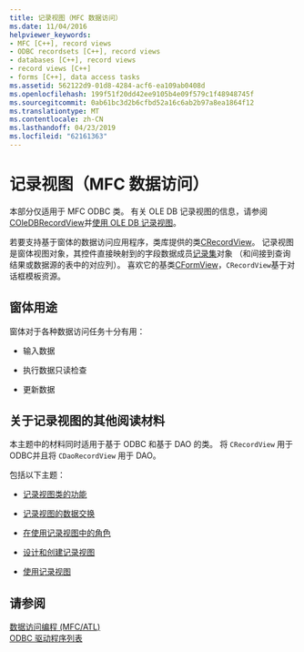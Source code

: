 ```yaml
---
title: 记录视图（MFC 数据访问）
ms.date: 11/04/2016
helpviewer_keywords:
- MFC [C++], record views
- ODBC recordsets [C++], record views
- databases [C++], record views
- record views [C++]
- forms [C++], data access tasks
ms.assetid: 562122d9-01d8-4284-acf6-ea109ab0408d
ms.openlocfilehash: 199f51f20dd42ee9105b4e09f579c1f48948745f
ms.sourcegitcommit: 0ab61bc3d2b6cfbd52a16c6ab2b97a8ea1864f12
ms.translationtype: MT
ms.contentlocale: zh-CN
ms.lasthandoff: 04/23/2019
ms.locfileid: "62161363"
---
```

# <a name="record-views--mfc-data-access"></a>记录视图（MFC 数据访问）

本部分仅适用于 MFC ODBC 类。 有关 OLE DB 记录视图的信息，请参阅[COleDBRecordView](../mfc/reference/coledbrecordview-class.md)并[使用 OLE DB 记录视图](../data/oledb/using-ole-db-record-views.md)。

若要支持基于窗体的数据访问应用程序，类库提供的类[CRecordView](../mfc/reference/crecordview-class.md)。 记录视图是窗体视图对象，其控件直接映射到的字段数据成员[记录集](../data/odbc/recordset-odbc.md)对象 （和间接到查询结果或数据源的表中的对应列）。 喜欢它的基类[CFormView](../mfc/reference/cformview-class.md)，`CRecordView`基于对话框模板资源。

## <a name="form-uses"></a>窗体用途

窗体对于各种数据访问任务十分有用：

- 输入数据

- 执行数据只读检查

- 更新数据

## <a name="further-reading-about-record-views"></a>关于记录视图的其他阅读材料

本主题中的材料同时适用于基于 ODBC 和基于 DAO 的类。 将 `CRecordView` 用于 ODBC并且将 `CDaoRecordView` 用于 DAO。

包括以下主题：

- [记录视图类的功能](../data/features-of-record-view-classes-mfc-data-access.md)

- [记录视图的数据交换](../data/data-exchange-for-record-views-mfc-data-access.md)

- [在使用记录视图中的角色](../data/your-role-in-working-with-a-record-view-mfc-data-access.md)

- [设计和创建记录视图](../data/designing-and-creating-a-record-view-mfc-data-access.md)

- [使用记录视图](../data/using-a-record-view-mfc-data-access.md)

## <a name="see-also"></a>请参阅

[数据访问编程 (MFC/ATL)](../data/data-access-programming-mfc-atl.md)<br/>
[ODBC 驱动程序列表](../data/odbc/odbc-driver-list.md)